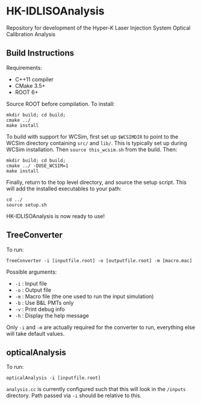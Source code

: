 # HK-IDLISOAnalysis
Repository for development of the Hyper-K Laser Injection System Optical Calibration Analysis

## Build Instructions
Requirements:
- C++11 compiler
- CMake 3.5+
- ROOT 6+

Source ROOT before compilation. To install:
```
mkdir build; cd build;
cmake ../
make install
```

To build with support for WCSim, first set up `$WCSIMDIR` to point to the WCSim directory containing `src/` and `lib/`. This is typically set up during WCSim installation. Then `source this_wcsim.sh` from the build. Then:
```
mkdir build; cd	build;
cmake ../ -DUSE_WCSIM=1
make install
```

Finally, return to the top level directory, and source the setup script. This will add the installed executables to your path:
```
cd ../
source setup.sh
```

HK-IDLISOAnalysis is now ready to use!


## TreeConverter

To run:
```
TreeConverter -i [inputfile.root] -o [outputfile.root] -m [macro.mac]
```
Possible arguments:
- `-i` : Input file
- `-o` : Output file
- `-m` : Macro file (the one used to run the input simulation)
- `-b` : Use B&L PMTs only
- `-v` : Print debug info
- `-h` : Display the help message

Only `-i` and `-m` are actually required for the converter to run, everything else will take default values.

## opticalAnalysis

To run:
```
opticalAnalysis -i [inputfile.root]
```
`analysis.cc` is currently configured such that this will look in the `/inputs` directory. Path passed via `-i` should be relative to this.